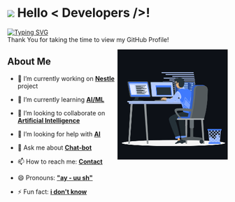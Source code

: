 <h1><img src="https://raw.githubusercontent.com/MartinHeinz/MartinHeinz/master/wave.gif" width="30px"> Hello < Developers />! </h1>
<p align='center'></p>
<div size='20px'>
   
   [![Typing SVG](https://readme-typing-svg.herokuapp.com?font=Fira+Code&pause=1000&width=435&lines=I+am+Ayush+sahu;I+am+woring+in+chatbot+team)](https://git.io/typing-svg)
   <br>
   Thank You for taking the time to view my GitHub Profile! 
</div>

<div>
   <img width="50%" align="right" alt="web development" src="https://github.com/iayushsahu/img-for-projects/blob/main/animation_500_kxa883sd.gif" />
</div>

<h2> About Me</h2>

- 🔭 I’m currently working on **[Nestle](https://www.nestle.in/)** project
  
- 🌱 I’m currently learning **[AI/ML](https://openai.com/)**
  
- 👯 I’m looking to collaborate on **[Artificial Intelligence](https://openai.com/)**
  
- 🤔 I’m looking for help with **[AI](https://openai.com/)**
  
- 💬 Ask me about **[Chat-bot](https://en.wikipedia.org/wiki/Chatbot)**

- 📫 How to reach me: **[Contact](mailto:ayush.sahu@bhrish.com)**

- 😄 Pronouns: **["ay - uu sh"](https://www.pronouncenames.com/Ayush)**

- ⚡ Fun fact: **[i don't know](https://emojipedia.org/face-with-tears-of-joy)**
